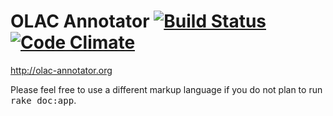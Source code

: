 # OLAC Annotator [![Build Status](https://travis-ci.org/cfitz/olac-annotator-ember.png?branch=master)](https://travis-ci.org/cfitz/olac-annotator-ember) [![Code Climate](https://codeclimate.com/github/cfitz/olac-annotator-ember.png)](https://codeclimate.com/github/cfitz/olac-annotator-ember)

http://olac-annotator.org

Please feel free to use a different markup language if you do not plan to run
<tt>rake doc:app</tt>.
